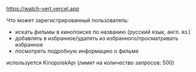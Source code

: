 https://watch-vert.vercel.app

Что может зарегистрированный пользователь:
- искать фильмы в кинопоиске по названию (русский язык, англ. яз.)
- добавлять в избранное/удалять из избранного/просматривать избранное
- посмотреть подробную информацию о фильме

используется KinopoiskApi (лимит на количество запросов: 500)
